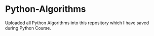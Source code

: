 # Python-Algorithms
Uploaded all Python Algorithms into this repository which I have saved during Python Course.
